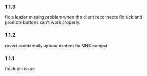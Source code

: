 ### 1.1.3
fix a leader missing problem when the client reconnects
fix kick and promote buttons can't work properly.

### 1.1.2
revert accidentally upload content
fix MNS compat

### 1.1.1
fix depth issue